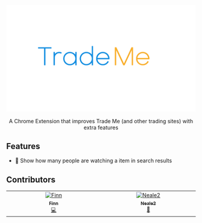 ![Large Logo with the text Trade Me Plus](/assets/images/largelogo.png)
<p align="center">
A Chrome Extension that improves Trade Me (and other trading sites) with extra features
</p>

## Features

- 🔎 Show how many people are watching a item in search results

## Contributors

<!-- ALL-CONTRIBUTORS-LIST:START - Do not remove or modify this section -->
<!-- prettier-ignore-start -->
<!-- markdownlint-disable -->
<table>
  <tbody>
    <tr>
      <td align="center" valign="top" width="14.28%"><a href="https://github.com/catdogmat"><img src="https://avatars.githubusercontent.com/u/45089908?v=4?s=100" width="100px;" alt="Finn"/><br /><sub><b>Finn</b></sub></a><br /><a href="#code-catdogmat" title="Code">💻</a></td>
      <td align="center" valign="top" width="14.28%"><a href="https://github.com/Neale2"><img src="https://avatars.githubusercontent.com/u/104478727?v=4?s=100" width="100px;" alt="Neale2"/><br /><sub><b>Neale2</b></sub></a><br /><a href="#ideas-Neale2" title="Ideas, Planning, & Feedback">🤔</a></td>
    </tr>
  </tbody>
</table>

<!-- markdownlint-restore -->
<!-- prettier-ignore-end -->

<!-- ALL-CONTRIBUTORS-LIST:END -->